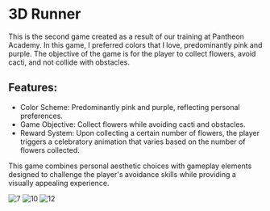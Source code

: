 # **3D Runner**
This is the second game created as a result of our training at Pantheon Academy. In this game, I preferred colors that I love, predominantly pink and purple. The objective of the game is for the player to collect flowers, avoid cacti, and not collide with obstacles.

## **Features:**
* Color Scheme: Predominantly pink and purple, reflecting personal preferences.
* Game Objective: Collect flowers while avoiding cacti and obstacles.
* Reward System: Upon collecting a certain number of flowers, the player triggers a celebratory animation that varies based on the number of flowers collected.


This game combines personal aesthetic choices with gameplay elements designed to challenge the player's avoidance skills while providing a visually appealing experience.

![7](https://github.com/Buseylmaz/Panteon_3D_Runner/assets/65345966/3017d5e8-5a71-454d-a206-e235504caeec)
![10](https://github.com/Buseylmaz/Panteon_3D_Runner/assets/65345966/d20765f5-4169-4e9c-b18e-45e888d1c135)
![12](https://github.com/Buseylmaz/Panteon_3D_Runner/assets/65345966/fadfdda5-302f-4ed6-a683-4ca4356cf1ef)

